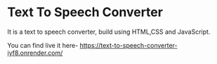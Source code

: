 # Text To Speech Converter

It is a text to speech converter, build using HTML,CSS and JavaScript.

You can find live it here-
https://text-to-speech-converter-iyf8.onrender.com/
